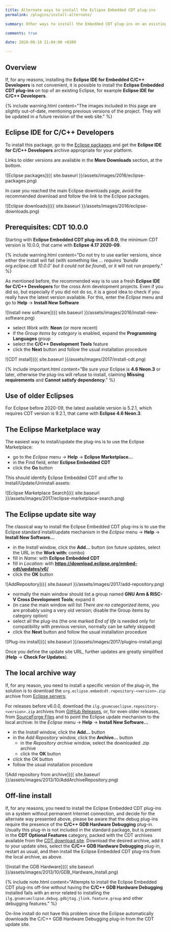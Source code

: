 ```yaml
---
title: Alternate ways to install the Eclipse Embedded CDT plug-ins
permalink: /plugins/install-alternate/

summary: Other ways to install the Embedded CDT plug-ins on an existing Eclipse.

comments: true

date: 2020-08-18 21:04:00 +0300

---
```


## Overview

If, for any reasons, installing the **Eclipse IDE for Embedded C/C++
Developers** is not convenient, it is possible to install the **Eclipse
Embedded CDT plug-ins** on top of an existing Eclipse, for example
**Eclipse IDE for C/C++ Developers**.

{% include warning.html content="The images included in this page are slightly
out-of-date, mentioning previous versions of the project. They will be
updated in a future revision of the web site." %}

## Eclipse IDE for C/C++ Developers

To install this package, go to the
[Eclipse packages](http://www.eclipse.org/downloads/eclipse-packages) and
get the **Eclipse IDE for C/C++ Developers** archive appropriate for your
platform.

Links to older versions are available in the **More Downloads** section,
at the bottom.

![Eclipse packages]({{ site.baseurl }}/assets/images/2016/eclipse-packages.png)

In case you reached the main Eclipse downloads page, avoid the recommended
download and follow the link to the Eclipse packages.

![Eclipse downloads]({{ site.baseurl }}/assets/images/2016/eclipse-downloads.png)

## Prerequisites: CDT 10.0.0

Starting with **Eclipse Embedded CDT plug-ins v6.0.0**, the minimum
CDT version is 10.0.0,  that came with **Eclipse 4.17 2020-09**.

{% include warning.html content="Do not
try to use earlier versions, since either the install will fail (with
something like _... requires 'bundle org.eclipse.cdt 10.0.0' but it could
not be found_), or it will not run properly." %}

As mentioned before, the recommended way is to use a fresh **Eclipse IDE
for C/C++ Developers** for the cross Arm development projects. Even if you
did so, but especially if you did not do so, it is a good idea to check
if you really have the latest version available. For this, enter the
_Eclipse_ menu and go to **Help** → **Install New Software**

![Install new software]({{ site.baseurl }}/assets/images/2016/install-new-software.png)

- select *Work with:* **Neon** (or more recent)
- if the *Group items by category* is enabled, expand the **Programming
Languages** group
- select the **C/C++ Development Tools** feature
- click the **Next** button and follow the usual installation procedure

![CDT install]({{ site.baseurl }}/assets/images/2017/install-cdt.png)

{% include important.html content="Be sure your Eclipse is **4.6 Neon.3** or
later, otherwise the plug-ins will refuse to install, claiming **Missing
requirements** and **Cannot satisfy dependency**." %}

## Use of older Eclipses

For Eclipse before 2020-09, the latest available version is 5.2.1, which
requires CDT version is 9.2.1, that came with **Eclipse 4.6 Neon.3**.

## The Eclipse Marketplace way

The easiest way to install/update the plug-ins is to use the Eclipse Marketplace:

- go to the _Eclipse_ menu → **Help** → **Eclipse Marketplace...**
- in the Find field, enter **Eclipse Embedded CDT**
- click the **Go** button

This should identify Eclipse Embedded CDT and offer to Install/Update/Uninstall
assets:

![Eclipse Marketplace Search]({{ site.baseurl }}/assets/images/2017/eclipse-marketplace-search.png)

## The Eclipse update site way

The classical way to install the Eclipse Embedded CDT plug-ins is to
use the Eclipse standard install/update mechanism in the
_Eclipse_ menu → **Help** → **Install New Software...**

- in the *Install* window, click the **Add...** button (on future
  updates, select the URL in the **Work with:** combo)
- fill in *Name:* with **Eclipse Embedded CDT**
- fill in *Location:* with **https://download.eclipse.org/embed-cdt/updates/v6/**
- click the **OK** button

![AddRepository]({{ site.baseurl }}/assets/images/2017/add-repository.png)

- normally the main window should list a group named
  **GNU Arm & RISC-V Cross Development Tools**; expand it
- (in case the main window will list *There are no categorized items*,
  you are probably using a very old version; disable the Group items
  by category option)
- select all the plug-ins (the one marked *End of life* is needed only
  for compatibility with previous version, normally can be safely skipped)
- click the **Next** button and follow the usual installation procedure

![Plug-ins install]({{ site.baseurl }}/assets/images/2017/plugins-install.png)

Once you define the update site URL, further updates are greatly
simplified (**Help** → **Check For Updates**).

## The local archive way

If, for any reason, you need to install a specific version of the plug-in,
the solution is to download the
`org.eclipse.embedcdt.repository-<version>.zip` archive from
[Eclipse servers](https://projects.eclipse.org/projects/iot.embed-cdt/governance/);

For releases before v6.0.0, download the
`ilg.gnumcueclipse.repository-<version>.zip` archives from
[GitHub Releases](https://github.com/eclipse-embed-cdt/eclipse-plugins/releases),
or, for even older releases, from
[SourceForge Files](http://sourceforge.net/projects/gnuarmeclipse/files/Current%20Releases/)
and to point the Eclipse update mechanism to the local archive:
In the _Eclipse_ menu → **Help** → **Install New Software...**

- in the *Install* window, click the **Add...** button
- in the *Add Repository* window, click the **Archive...** button
  - in the *Repository archive* window, select the downloaded .zip archive
  - click the **OK** button
- click the OK button
- follow the usual installation procedure

![Add repository from archive]({{ site.baseurl }}/assets/images/2013/10/AddArchiveRepository.png)

## Off-line install

If, for any reasons, you need to install the Eclipse Embedded CDT plug-ins
on a system without permanent Internet connection, and decide for the
alternate way presented above, please be aware that the debug plug-ins
require the presence of the **C/C++ GDB Hardware Debugging** plug-in.
Usually this plug-in is not included in the standard package, but is
present in the **CDT Optional Features** category, packed with the
CDT archives available from the
[CDT download site](https://www.eclipse.org/cdt/downloads.php).
Download the desired archive, add it to your update sites, select the
**C/C++ GDB Hardware Debugging** plug-in, restart as usual, and then
install the Eclipse Embedded CDT plug-ins from the local archive, as above.

![Install the GDB Hardware]({{ site.baseurl }}/assets/images/2013/10/GDB_Hardware_Install.png)

{% include note.html content="Attempts to install the Eclipse Embedded CDT
plug-ins off-line
without having the **C/C++ GDB Hardware Debugging** installed fails
with an error related to installing the
`ilg.gnumcueclipse.debug.gdbjtag.jlink.feature.group` and other
debugging features." %}

On-line install do not have this problem since the Eclipse automatically
downloads the C/C++ GDB Hardware Debugging plug-in from the CDT update site.
